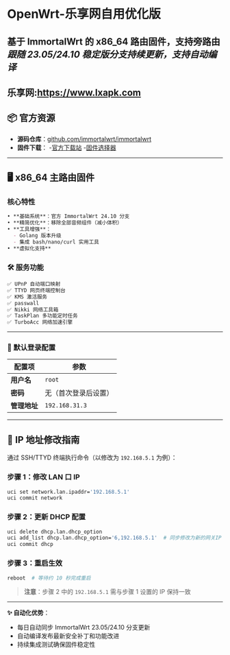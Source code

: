 # OpenWrt-乐享网自用优化版  
**基于 ImmortalWrt 的 x86_64 路由固件，支持旁路由**  
*跟随 23.05/24.10 稳定版分支持续更新，支持自动编译*
---------------------------
乐享网:https://www.lxapk.com
---------------------------

## 📦 官方资源  
- **源码仓库**：[github.com/immortalwrt/immortalwrt](https://github.com/immortalwrt/immortalwrt)  
- **固件下载**：  -[官方下载站](https://downloads.immortalwrt.org/)  -[固件选择器](https://firmware-selector.immortalwrt.org/)  

---

## 🖥️ x86_64 主路由固件  
### 核心特性  
```markdown
• **基础系统**：官方 ImmortalWrt 24.10 分支  
• **精简优化**：移除全部音频组件（减小体积）  
• **工具增强**：  
  - Golang 版本升级  
  - 集成 bash/nano/curl 实用工具  
• **虚拟化支持** 
```

### 🛠️ 服务功能  
```markdown
✅ UPnP 自动端口映射  
✅ TTYD 网页终端控制台  
✅ KMS 激活服务
✅ passwall  
✅ Nikki 网络工具箱  
✅ TaskPlan 多功能定时任务  
✅ TurboAcc 网络加速引擎  
```

---

### 🔐 默认登录配置  
| 配置项       | 参数              |  
|-------------|------------------|  
| **用户名**   | `root`           |  
| **密码**     | 无（首次登录后设置）|  
| **管理地址** | `192.168.31.3`   |  

---

## 🔧 IP 地址修改指南  
通过 SSH/TTYD 终端执行命令（以修改为 `192.168.5.1` 为例）：  

### 步骤 1：修改 LAN 口 IP  
```bash
uci set network.lan.ipaddr='192.168.5.1'
uci commit network
```

### 步骤 2：更新 DHCP 配置  
```bash
uci delete dhcp.lan.dhcp_option
uci add_list dhcp.lan.dhcp_option='6,192.168.5.1'  # 同步修改为新的网关IP
uci commit dhcp
```

### 步骤 3：重启生效  
```bash
reboot  # 等待约 10 秒完成重启
```

> **注意**：步骤 2 中的 `192.168.5.1` 需与步骤 1 设置的 IP 保持一致

---

**✨ 自动化优势**：  
- 每日自动同步 ImmortalWrt 23.05/24.10 分支更新  
- 自动编译发布最新安全补丁和功能改进  
- 持续集成测试确保固件稳定性
